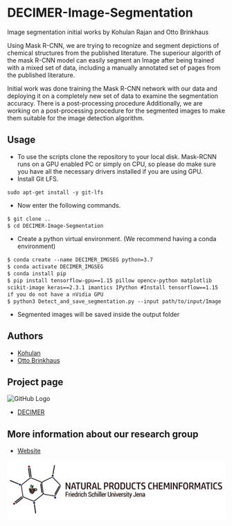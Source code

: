 # DECIMER-Image-Segmentation
Image segmentation initial works by Kohulan Rajan and Otto Brinkhaus

Using Mask R-CNN, we are trying to recognize and segment depictions of chemical structures from the published literature. The superiour algorith of the mask R-CNN model can easily segment an Image after being trained with a mixed set of data, including a manually annotated set of pages from the published literature.

Initial work was done training the Mask R-CNN network with our data and deploying it on a completely new set of data to examine the segmentation accuracy. There is a post-processing procedure Additionally, we are working on a post-processing procedure for the segmented images to make them suitable for the image detection algorithm. 

## Usage

-  To use the scripts clone the repository to your local disk. Mask-RCNN runs on a GPU enabled PC or simply on CPU, so please do make sure you have all the necessary drivers installed if you are using GPU.
- Install Git LFS.

```
sudo apt-get install -y git-lfs
```
- Now enter the following commands.
```
$ git clone ..
$ cd DECIMER-Image-Segmentation
```
- Create a python virtual environment. (We recommend having a conda environment)
```
$ conda create --name DECIMER_IMGSEG python=3.7
$ conda activate DECIMER_IMGSEG
$ conda install pip
$ pip install tensorflow-gpu==1.15 pillow opencv-python matplotlib scikit-image keras==2.3.1 imantics IPython #Install tensorflow==1.15 if you do not have a nVidia GPU
$ python3 Detect_and_save_segmentation.py --input path/to/input/Image
```
- Segmented images will be saved inside the output folder

## Authors 
- [Kohulan](github.com/Kohulan)
- [Otto Brinkhaus](github.com/OBrink)

## Project page

![GitHub Logo](https://github.com/Kohulan/DECIMER-Image-to-SMILES/blob/master/assets/DECIMER_logo.png?raw=true)

- [DECIMER](https://kohulan.github.io/Decimer-Official-Site/)

## More information about our research group
- [Website](https://cheminf.uni-jena.de)

![GitHub Logo](https://github.com/Kohulan/DECIMER-Image-to-SMILES/blob/master/assets/CheminfGit.png?raw=true)

